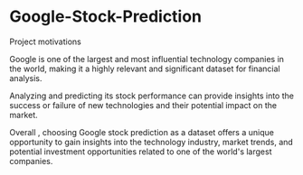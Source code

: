 # Google-Stock-Prediction
Project motivations

<p>Google is one of the largest and most influential technology companies in the world, making it a highly relevant and significant dataset for financial analysis.</p> 

<p> Analyzing and predicting its stock performance can provide insights into the success or failure of new technologies and their potential impact on the market.</p> 

<p> Overall , choosing Google stock prediction as a dataset offers a unique opportunity to gain insights into the technology industry, market trends, and potential investment opportunities related to one of the world's largest companies.</p> 
